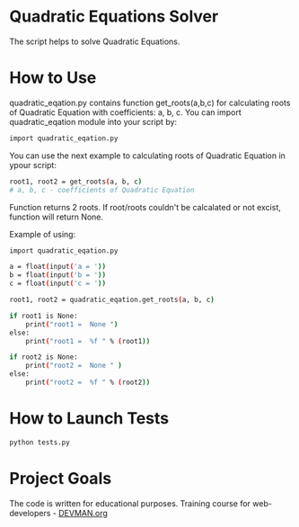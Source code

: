 # Quadratic Equations Solver

The script helps to solve Quadratic Equations.

# How to Use

quadratic_eqation.py contains function get_roots(a,b,c) for calculating roots of Quadratic Equation with coefficients: a, b, c.
You can import quadratic_eqation module into your script by:
```bash
import quadratic_eqation.py 
```
You can use the next example to calculating roots of Quadratic Equation in ypour script:
```bash
root1, root2 = get_roots(a, b, c)
# a, b, c - coefficients of Quadratic Equation
```
Function returns 2 roots. If root/roots couldn't be calcalated or not excist, function will return None.

Example of using:
```bash
import quadratic_eqation.py 

a = float(input('a = '))
b = float(input('b = '))
c = float(input('c = '))

root1, root2 = quadratic_eqation.get_roots(a, b, c)

if root1 is None:
    print("root1 =  None ")
else:
    print("root1 =  %f " % (root1))

if root2 is None:
    print("root2 =  None " )
else:
    print("root2 =  %f " % (root2))

```


# How to Launch Tests

```bash
python tests.py
```

# Project Goals

The code is written for educational purposes. Training course for web-developers - [DEVMAN.org](https://devman.org)

